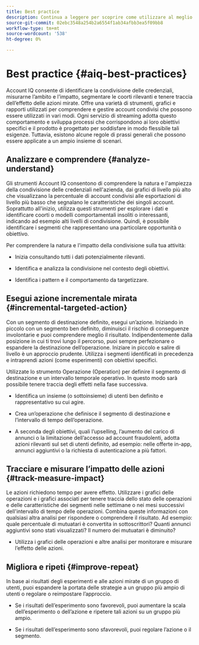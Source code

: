 ```yaml
---
title: Best practice
description: Continua a leggere per scoprire come utilizzare al meglio lo strumento Account IQ.
source-git-commit: 02ebc3548a254b2a6554f1ab34afbb3ea5f09bb8
workflow-type: tm+mt
source-wordcount: '538'
ht-degree: 0%

---
```


# Best practice {#aiq-best-practices}

Account IQ consente di identificare la condivisione delle credenziali, misurarne l’ambito e l’impatto, segmentare le coorti rilevanti e tenere traccia dell’effetto delle azioni mirate. Offre una varietà di strumenti, grafici e rapporti utilizzati per comprendere e gestire account condivisi che possono essere utilizzati in vari modi. Ogni servizio di streaming adotta questo comportamento e sviluppa processi che corrispondono ai loro obiettivi specifici e il prodotto è progettato per soddisfare in modo flessibile tali esigenze.  Tuttavia, esistono alcune regole di prassi generali che possono essere applicate a un ampio insieme di scenari.

## Analizzare e comprendere {#analyze-understand}

Gli strumenti Account IQ consentono di comprendere la natura e l&#39;ampiezza della condivisione delle credenziali nell&#39;azienda, dai grafici di livello più alto che visualizzano la percentuale di account condivisi alle esportazioni di livello più basso che segnalano le caratteristiche dei singoli account. Soprattutto all&#39;inizio, utilizza questi strumenti per esplorare i dati e identificare coorti o modelli comportamentali insoliti o interessanti, indicando ad esempio alti livelli di condivisione. Quindi, è possibile identificare i segmenti che rappresentano una particolare opportunità o obiettivo.

Per comprendere la natura e l&#39;impatto della condivisione sulla tua attività:

* Inizia consultando tutti i dati potenzialmente rilevanti.

* Identifica e analizza la condivisione nel contesto degli obiettivi.

* Identifica i pattern e il comportamento da targetizzare.

## Esegui azione incrementale mirata {#incremental-targeted-action}

Con un segmento di destinazione definito, esegui un’azione. Iniziando in piccolo con un segmento ben definito, diminuisci il rischio di conseguenze involontarie e puoi comprendere meglio il risultato. Indipendentemente dalla posizione in cui ti trovi lungo il percorso, puoi sempre perfezionare o espandere la destinazione dell’operazione.
Iniziare in piccolo e salire di livello è un approccio prudente. Utilizza i segmenti identificati in precedenza e intraprendi azioni (come esperimenti) con obiettivi specifici.

Utilizzate lo strumento Operazione (Operation) per definire il segmento di destinazione e un intervallo temporale operativo. In questo modo sarà possibile tenere traccia degli effetti nella fase successiva.

* Identifica un insieme (o sottoinsieme) di utenti ben definito e rappresentativo su cui agire.

* Crea un’operazione che definisce il segmento di destinazione e l’intervallo di tempo dell’operazione.

* A seconda degli obiettivi, quali l’upselling, l’aumento del carico di annunci o la limitazione dell’accesso ad account fraudolenti, adotta azioni rilevanti sul set di utenti definito, ad esempio: nelle offerte in-app, annunci aggiuntivi o la richiesta di autenticazione a più fattori.

<!--If necessary, gauge the affect [by measuring the impact of actions taken](#track-measure-impact).-->

## Tracciare e misurare l’impatto delle azioni {#track-measure-impact}

Le azioni richiedono tempo per avere effetto. Utilizzare i grafici delle operazioni e i grafici associati per tenere traccia dello stato delle operazioni e delle caratteristiche dei segmenti nelle settimane o nei mesi successivi dell&#39;intervallo di tempo delle operazioni. Combina queste informazioni con qualsiasi altra analisi per rispondere o comprendere il risultato. Ad esempio: quale percentuale di mutuatari è convertita in sottoscrittori? Quanti annunci aggiuntivi sono stati visualizzati? Il numero dei mutuatari è diminuito?

* Utilizza i grafici delle operazioni e altre analisi per monitorare e misurare l’effetto delle azioni.

## Migliora e ripeti {#improve-repeat}

In base ai risultati degli esperimenti e alle azioni mirate di un gruppo di utenti, puoi espandere la portata delle strategie a un gruppo più ampio di utenti o regolare o reimpostare l’approccio.

* Se i risultati dell’esperimento sono favorevoli, puoi aumentare la scala dell’esperimento o dell’azione e ripetere tali azioni su un gruppo più ampio.

* Se i risultati dell’esperimento sono sfavorevoli, puoi regolare l’azione o il segmento.

<!--

Best Practices
Account IQ enables you to maximize your business ROI, and eventually grow your subscribers and revenue by understanding subscriber usage patterns and password sharing. Read on to know how you can make the best use of Account IQ to manage credential sharing.

Analyze and understand
Authorized access of streaming services generates vast sums of data representing user activity. Use Account IQ analytics tools to explore the data and identify interesting cohorts or behavioral patterns that indicate sharing. Then, segments representing a particular opportunity or objective can be identified.

To understand nature and impact of sharing on your business:

Use Account IQ to access all relevant data.

Identify and analyze sharing in the context of your objectives.

Identify patterns and behavior to target.

Take targeted incremental action
To start small and ramp up is a prudent approach. Use previously identified segments, and take actions (as experiments) with specific objectives.

Identify a well-defined, representative subset of users in the segment to act on.

Depending on objectives such as upselling, increasing ad load, or mitigating access to fraudulent accounts, take relevant actions to include customer messaging or offers, extra ads, or requiring multi-factor authentication.

Target users are likely to respond to offers to upgrade and pay for sharing.

Align enterprise stakeholders to update strategy, such as:

Revisit partner agreements to enlist cooperation or concessions.

Simplify access and enhance the user experience for good customers.

Mitigate sharing by limiting access to obvious moochers.

If necessary, gauge the affect by measuring the impact of actions taken.

Track and measure the impact of actions
Once you have acted on some set of users within a segment, it is important to measure the effect of those actions over a subsequent period of weeks or months. For example, you would want to understand:

What percentage of borrowers converted to subscribers?

How many additional ads were viewed?

Did the number of borrowers decrease?

Account IQ's sophisticated machine learning based models help you analyze and measure the impacts of your experiments (or actions).

Improve and repeat
Based on the outcomes of your experiments and targeted actions on small groups of users, you can expand the reach of your strategies to rest of the user segment or reset the strategy and audience to act on.

Based on the usage insights from risk indices, sharing levels, and usage patterns, you can create experiments (or operations) and tailor your actions for strategic goals or desired outcomes.

If the results of the experiment are favorable, then you can scale up the experiment, and repeat those actions on a larger group.

If the results of the experiment are unfavorable, then you can adjust your action or the experiment group.

Therefore, understanding, acting, and tracking are the keys to optimally mitigate and manage credential sharing in your subscribers.
-->
